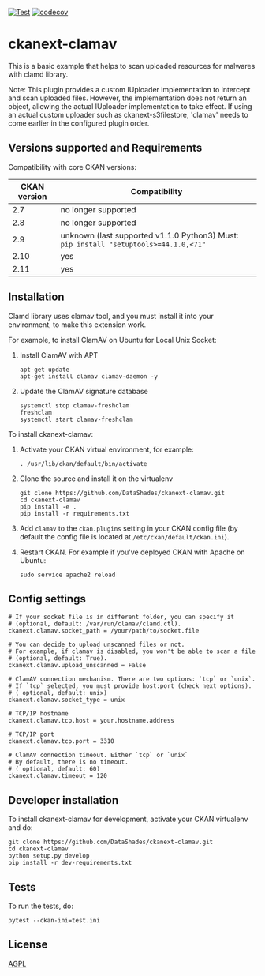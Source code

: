 [![Test](https://github.com/DataShades/ckanext-clamav/actions/workflows/test.yml/badge.svg)](https://github.com/DataShades/ckanext-clamav/actions/workflows/test.yml)
[![codecov](https://codecov.io/github/DataShades/ckanext-clamav/graph/badge.svg)](https://codecov.io/github/DataShades/ckanext-clamav)

# ckanext-clamav

This is a basic example that helps to scan uploaded resources for malwares with clamd library.

Note: This plugin provides a custom IUploader implementation to intercept and scan 
uploaded files. However, the implementation does not return an object, allowing the 
actual IUploader implementation to take effect. If using an actual custom uploader 
such as ckanext-s3filestore, 'clamav' needs to come earlier in the configured plugin
order.

## Versions supported and Requirements

Compatibility with core CKAN versions:

  | CKAN version   | Compatibility                                                                       |
  | -------------- |-------------------------------------------------------------------------------------|
  | 2.7            | no longer supported                                                                 |
  | 2.8            | no longer supported                                 | 
  | 2.9            | unknown (last supported v1.1.0 Python3) Must: `pip install "setuptools>=44.1.0,<71"` |
  | 2.10           | yes                                                                                 |
  | 2.11           | yes                                                                                 |

## Installation

Clamd library uses clamav tool, and you must install it into your environment, to make this extension work.

For example, to install ClamAV on Ubuntu for Local Unix Socket:

1. Install ClamAV with APT
	```
    apt-get update
    apt-get install clamav clamav-daemon -y
	```

2. Update the ClamAV signature database
	```
    systemctl stop clamav-freshclam
    freshclam
    systemctl start clamav-freshclam
	```

To install ckanext-clamav:

1. Activate your CKAN virtual environment, for example:

     `. /usr/lib/ckan/default/bin/activate`

2. Clone the source and install it on the virtualenv
	```
    git clone https://github.com/DataShades/ckanext-clamav.git
    cd ckanext-clamav
    pip install -e .
	pip install -r requirements.txt
	```

3. Add `clamav` to the `ckan.plugins` setting in your CKAN
   config file (by default the config file is located at
   `/etc/ckan/default/ckan.ini`).

4. Restart CKAN. For example if you've deployed CKAN with Apache on Ubuntu:

    `sudo service apache2 reload`


## Config settings

	# If your socket file is in different folder, you can specify it
	# (optional, default: /var/run/clamav/clamd.ctl).
	ckanext.clamav.socket_path = /your/path/to/socket.file

	# You can decide to upload unscanned files or not.
    # For example, if clamav is disabled, you won't be able to scan a file
	# (optional, default: True).
	ckanext.clamav.upload_unscanned = False

    # ClamAV connection mechanism. There are two options: `tcp` or `unix`.
    # If `tcp` selected, you must provide host:port (check next options).
    # ( optional, default: unix)
    ckanext.clamav.socket_type = unix

    # TCP/IP hostname
    ckanext.clamav.tcp.host = your.hostname.address

    # TCP/IP port
    ckanext.clamav.tcp.port = 3310

    # ClamAV connection timeout. Either `tcp` or `unix`
    # By default, there is no timeout.
    # ( optional, default: 60)
    ckanext.clamav.timeout = 120


## Developer installation

To install ckanext-clamav for development, activate your CKAN virtualenv and
do:

    git clone https://github.com/DataShades/ckanext-clamav.git
    cd ckanext-clamav
    python setup.py develop
    pip install -r dev-requirements.txt


## Tests

To run the tests, do:

    pytest --ckan-ini=test.ini


## License

[AGPL](https://www.gnu.org/licenses/agpl-3.0.en.html)
